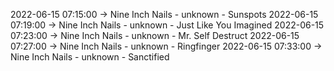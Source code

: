 2022-06-15 07:15:00 -> Nine Inch Nails - unknown - Sunspots
2022-06-15 07:19:00 -> Nine Inch Nails - unknown - Just Like You Imagined
2022-06-15 07:23:00 -> Nine Inch Nails - unknown - Mr. Self Destruct
2022-06-15 07:27:00 -> Nine Inch Nails - unknown - Ringfinger
2022-06-15 07:33:00 -> Nine Inch Nails - unknown - Sanctified
